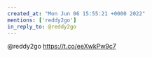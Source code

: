 ```yaml
---
created_at: "Mon Jun 06 15:55:21 +0000 2022"
mentions: ['reddy2go']
in_reply_to: @reddy2go
---
```


@reddy2go https://t.co/eeXwkPw9c7